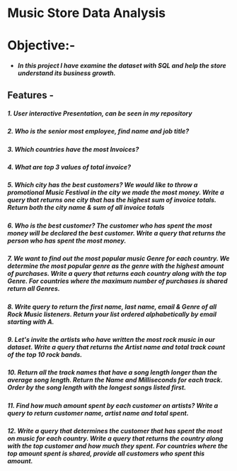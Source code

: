 # Music Store Data Analysis
# Objective:-
- ##### In this project I have examine the dataset with SQL and help the store understand its business growth.
## Features -
##### 1. User interactive Presentation, can be seen in my repository 
##### 2. Who is the senior most employee, find name and job title? 
##### 3. Which countries have the most Invoices?
##### 4. What are top 3 values of total invoice?
##### 5. Which city has the best customers? We would like to throw a promotional Music Festival in the city we made the most money. Write a query that returns one city            that has the highest sum of invoice totals. Return both the city name & sum of all invoice totals
##### 6. Who is the best customer? The customer who has spent the most money will be declared the best customer. Write a query that returns the person who has spent the most money.
##### 7. We want to find out the most popular music Genre for each country. We determine the most popular genre as the genre with the highest amount of purchases. Write a query that returns each country along with the top Genre. For countries where the maximum number of purchases is shared return all Genres.
##### 8. Write query to return the first name, last name, email & Genre of all Rock Music listeners. Return your list ordered alphabetically by email starting with A. 
##### 9. Let's invite the artists who have written the most rock music in our dataset. Write a query that returns the Artist name and total track count of the top 10 rock bands. 
##### 10. Return all the track names that have a song length longer than the average song length. Return the Name and Milliseconds for each track. Order by the song length with the longest songs listed first.
##### 11. Find how much amount spent by each customer on artists? Write a query to return customer name, artist name and total spent.
##### 12. Write a query that determines the customer that has spent the most on music for each country. Write a query that returns the country along with the top customer and how much they spent. For countries where the top amount spent is shared, provide all customers who spent this amount.

